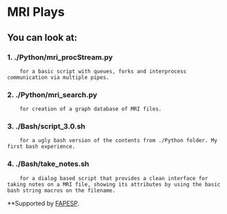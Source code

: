 # MRI Plays
## You can look at: 
### 1. ./Python/mri_procStream.py 
 		for a basic script with queues, forks and interprocess communication via multiple pipes.
### 2. ./Python/mri_search.py 
 		for creation of a graph database of MRI files.
### 3. ./Bash/script_3.0.sh
 		for a ugly bash version of the contents from ./Python folder. My first bash experience.
### 4. ./Bash/take_notes.sh
 		for a dialog based script that provides a clean interface for taking notes on a MRI file, showing its attributes by using the basic bash string macros on the filename.


**Supported by [FAPESP](http://www.fapesp.br/).
